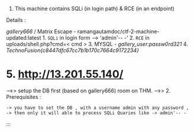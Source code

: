 1. This machine contains SQLi (in login path) & RCE (in an endpoint)

Details : 

*gallery666* / Matrix Escape -  ramangautamdoc/ctf-2-machine-updated:latest
	1. `SQLi` in login form --> 'admin'-- -' 
	2. `RCE` in uploads/shell.php?cmd=< cmd > 
	3. MYSQL - _gallery_user:passw0rd321_
	4. _TechnoFusion{c8447dfc67cc7b1b170c7664c9172234}_
#	5. http://13.201.55.140/

-->> setup the DB first (based on gallery666) room on THM.
-->> 2. Prerequisites :

    -> you have to set the DB , with a username admin with any password , 
    -> then only it will able to process SQLi Quaries like -> admin'-- -
:::


